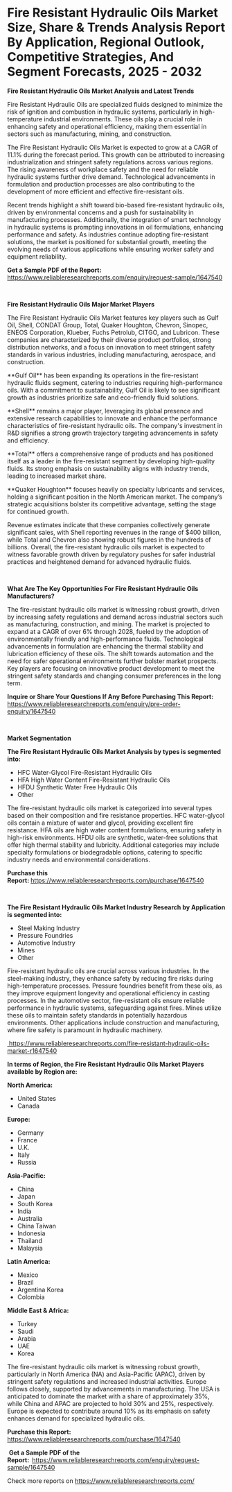 <p><h1>Fire Resistant Hydraulic Oils Market Size, Share & Trends Analysis Report By Application, Regional Outlook, Competitive Strategies, And Segment Forecasts, 2025 - 2032</h1></p><p><strong>Fire Resistant Hydraulic Oils Market Analysis and Latest Trends</strong></p>
<p><p>Fire Resistant Hydraulic Oils are specialized fluids designed to minimize the risk of ignition and combustion in hydraulic systems, particularly in high-temperature industrial environments. These oils play a crucial role in enhancing safety and operational efficiency, making them essential in sectors such as manufacturing, mining, and construction.</p><p>The Fire Resistant Hydraulic Oils Market is expected to grow at a CAGR of 11.1% during the forecast period. This growth can be attributed to increasing industrialization and stringent safety regulations across various regions. The rising awareness of workplace safety and the need for reliable hydraulic systems further drive demand. Technological advancements in formulation and production processes are also contributing to the development of more efficient and effective fire-resistant oils.</p><p>Recent trends highlight a shift toward bio-based fire-resistant hydraulic oils, driven by environmental concerns and a push for sustainability in manufacturing processes. Additionally, the integration of smart technology in hydraulic systems is prompting innovations in oil formulations, enhancing performance and safety. As industries continue adopting fire-resistant solutions, the market is positioned for substantial growth, meeting the evolving needs of various applications while ensuring worker safety and equipment reliability.</p></p>
<p><strong>Get a Sample PDF of the Report:&nbsp;</strong> <a href="https://www.reliableresearchreports.com/enquiry/request-sample/1647540?utm_campaign=2177&utm_medium=2&utm_source=Github&utm_content=ia&utm_term=30012025&utm_id=fire-resistant-hydraulic-oils">https://www.reliableresearchreports.com/enquiry/request-sample/1647540</a></p>
<p>&nbsp;</p>
<p><strong>Fire Resistant Hydraulic Oils Major Market Players</strong></p>
<p><p>The Fire Resistant Hydraulic Oils Market features key players such as Gulf Oil, Shell, CONDAT Group, Total, Quaker Houghton, Chevron, Sinopec, ENEOS Corporation, Klueber, Fuchs Petrolub, CITGO, and Lubricon. These companies are characterized by their diverse product portfolios, strong distribution networks, and a focus on innovation to meet stringent safety standards in various industries, including manufacturing, aerospace, and construction. </p><p>**Gulf Oil** has been expanding its operations in the fire-resistant hydraulic fluids segment, catering to industries requiring high-performance oils. With a commitment to sustainability, Gulf Oil is likely to see significant growth as industries prioritize safe and eco-friendly fluid solutions.</p><p>**Shell** remains a major player, leveraging its global presence and extensive research capabilities to innovate and enhance the performance characteristics of fire-resistant hydraulic oils. The company's investment in R&D signifies a strong growth trajectory targeting advancements in safety and efficiency. </p><p>**Total** offers a comprehensive range of products and has positioned itself as a leader in the fire-resistant segment by developing high-quality fluids. Its strong emphasis on sustainability aligns with industry trends, leading to increased market share.</p><p>**Quaker Houghton** focuses heavily on specialty lubricants and services, holding a significant position in the North American market. The company’s strategic acquisitions bolster its competitive advantage, setting the stage for continued growth.</p><p>Revenue estimates indicate that these companies collectively generate significant sales, with Shell reporting revenues in the range of $400 billion, while Total and Chevron also showing robust figures in the hundreds of billions. Overall, the fire-resistant hydraulic oils market is expected to witness favorable growth driven by regulatory pushes for safer industrial practices and heightened demand for advanced hydraulic fluids.</p></p>
<p>&nbsp;</p>
<p><strong>What Are The Key Opportunities For Fire Resistant Hydraulic Oils Manufacturers?</strong></p>
<p><p>The fire-resistant hydraulic oils market is witnessing robust growth, driven by increasing safety regulations and demand across industrial sectors such as manufacturing, construction, and mining. The market is projected to expand at a CAGR of over 6% through 2028, fueled by the adoption of environmentally friendly and high-performance fluids. Technological advancements in formulation are enhancing the thermal stability and lubrication efficiency of these oils. The shift towards automation and the need for safer operational environments further bolster market prospects. Key players are focusing on innovative product development to meet the stringent safety standards and changing consumer preferences in the long term.</p></p>
<p><strong>Inquire or Share Your Questions If Any Before Purchasing This Report:</strong> <a href="https://www.reliableresearchreports.com/enquiry/pre-order-enquiry/1647540?utm_campaign=2177&utm_medium=2&utm_source=Github&utm_content=ia&utm_term=30012025&utm_id=fire-resistant-hydraulic-oils">https://www.reliableresearchreports.com/enquiry/pre-order-enquiry/1647540</a></p>
<p>&nbsp;</p>
<p><strong>Market Segmentation</strong></p>
<p><strong>The Fire Resistant Hydraulic Oils Market Analysis by types is segmented into:</strong></p>
<p><ul><li>HFC Water-Glycol Fire-Resistant Hydraulic Oils</li><li>HFA High Water Content Fire-Resistant Hydraulic Oils</li><li>HFDU Synthetic Water Free Hydraulic Oils</li><li>Other</li></ul></p>
<p><p>The fire-resistant hydraulic oils market is categorized into several types based on their composition and fire resistance properties. HFC water-glycol oils contain a mixture of water and glycol, providing excellent fire resistance. HFA oils are high water content formulations, ensuring safety in high-risk environments. HFDU oils are synthetic, water-free solutions that offer high thermal stability and lubricity. Additional categories may include specialty formulations or biodegradable options, catering to specific industry needs and environmental considerations.</p></p>
<p><strong>Purchase this Report:&nbsp;</strong><a href="https://www.reliableresearchreports.com/purchase/1647540?utm_campaign=2177&utm_medium=2&utm_source=Github&utm_content=ia&utm_term=30012025&utm_id=fire-resistant-hydraulic-oils">https://www.reliableresearchreports.com/purchase/1647540</a></p>
<p>&nbsp;</p>
<p><strong>The Fire Resistant Hydraulic Oils Market Industry Research by Application is segmented into:</strong></p>
<p><ul><li>Steel Making Industry</li><li>Pressure Foundries</li><li>Automotive Industry</li><li>Mines</li><li>Other</li></ul></p>
<p><p>Fire-resistant hydraulic oils are crucial across various industries. In the steel-making industry, they enhance safety by reducing fire risks during high-temperature processes. Pressure foundries benefit from these oils, as they improve equipment longevity and operational efficiency in casting processes. In the automotive sector, fire-resistant oils ensure reliable performance in hydraulic systems, safeguarding against fires. Mines utilize these oils to maintain safety standards in potentially hazardous environments. Other applications include construction and manufacturing, where fire safety is paramount in hydraulic machinery.</p></p>
<p><a href="https://www.reliableresearchreports.com/fire-resistant-hydraulic-oils-market-r1647540?utm_campaign=2177&utm_medium=2&utm_source=Github&utm_content=ia&utm_term=30012025&utm_id=fire-resistant-hydraulic-oils">&nbsp;https://www.reliableresearchreports.com/fire-resistant-hydraulic-oils-market-r1647540</a></p>
<p><strong>In terms of Region, the Fire Resistant Hydraulic Oils Market Players available by Region are:</strong></p>
<p>
    <p> <strong> North America: </strong>
        <ul>
            <li>United States</li>
            <li>Canada</li>
        </ul>
        </p> 
    <p> <strong> Europe: </strong>
        <ul>
            <li>Germany</li>
            <li>France</li>
            <li>U.K.</li>
            <li>Italy</li>
            <li>Russia</li>
        </ul>
        </p> 
    <p> <strong> Asia-Pacific: </strong>
        <ul>
            <li>China</li>
            <li>Japan</li>
            <li>South Korea</li>
            <li>India</li>
            <li>Australia</li>
            <li>China Taiwan</li>
            <li>Indonesia</li>
            <li>Thailand</li>
            <li>Malaysia</li>
        </ul>
        </p> 
    <p> <strong> Latin America: </strong>
        <ul>
            <li>Mexico</li>
            <li>Brazil</li>
            <li>Argentina Korea</li>
            <li>Colombia</li>
        </ul>
        </p> 
    <p> <strong> Middle East & Africa: </strong>
        <ul>
            <li>Turkey</li>
            <li>Saudi</li>
            <li>Arabia</li>
            <li>UAE</li>
            <li>Korea</li>
        </ul>
    </p>
    </p>
<p><p>The fire-resistant hydraulic oils market is witnessing robust growth, particularly in North America (NA) and Asia-Pacific (APAC), driven by stringent safety regulations and increased industrial activities. Europe follows closely, supported by advancements in manufacturing. The USA is anticipated to dominate the market with a share of approximately 35%, while China and APAC are projected to hold 30% and 25%, respectively. Europe is expected to contribute around 10% as its emphasis on safety enhances demand for specialized hydraulic oils.</p></p>
<p><strong>Purchase this Report: </strong><a href="https://www.reliableresearchreports.com/purchase/1647540?utm_campaign=2177&utm_medium=2&utm_source=Github&utm_content=ia&utm_term=30012025&utm_id=fire-resistant-hydraulic-oils">https://www.reliableresearchreports.com/purchase/1647540</a></p>
<p>&nbsp;<strong>Get a Sample PDF of the Report:&nbsp;&nbsp;</strong><a href="https://www.reliableresearchreports.com/enquiry/request-sample/1647540?utm_campaign=2177&utm_medium=2&utm_source=Github&utm_content=ia&utm_term=30012025&utm_id=fire-resistant-hydraulic-oils">https://www.reliableresearchreports.com/enquiry/request-sample/1647540</a></p>
<p><strong></strong></p>
<p>Check more reports on <a href="https://www.reliableresearchreports.com/?utm_campaign=2177&utm_medium=2&utm_source=Github&utm_content=ia&utm_term=30012025&utm_id=fire-resistant-hydraulic-oils">https://www.reliableresearchreports.com/</a></p>